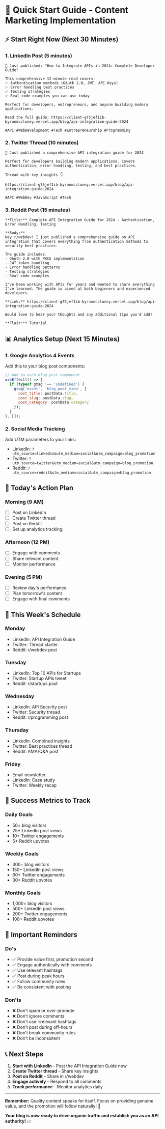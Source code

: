 # 🚀 Quick Start Guide - Content Marketing Implementation

## ⚡ **Start Right Now (Next 30 Minutes)**

### **1. LinkedIn Post (5 minutes)**
```
🔧 Just published: "How to Integrate APIs in 2024: Complete Developer Guide"

This comprehensive 12-minute read covers:
✅ Authentication methods (OAuth 2.0, JWT, API Keys)
✅ Error handling best practices
✅ Testing strategies
✅ Real code examples you can use today

Perfect for developers, entrepreneurs, and anyone building modern applications.

Read the full guide: https://client-g75jef1ib-byronmccluney.vercel.app/blog/api-integration-guide-2024

#API #WebDevelopment #Tech #Entrepreneurship #Programming
```

### **2. Twitter Thread (10 minutes)**
```
🧵 Just published a comprehensive API integration guide for 2024

Perfect for developers building modern applications. Covers authentication, error handling, testing, and best practices.

Thread with key insights 👇

https://client-g75jef1ib-byronmccluney.vercel.app/blog/api-integration-guide-2024

#API #WebDev #JavaScript #Tech
```

### **3. Reddit Post (15 minutes)**
```
**Title:** Complete API Integration Guide for 2024 - Authentication, Error Handling, Testing

**Body:**
Hey r/webdev! I just published a comprehensive guide on API integration that covers everything from authentication methods to security best practices.

The guide includes:
- OAuth 2.0 with PKCE implementation
- JWT token handling
- Error handling patterns
- Testing strategies
- Real code examples

I've been working with APIs for years and wanted to share everything I've learned. The guide is aimed at both beginners and experienced developers.

**Link:** https://client-g75jef1ib-byronmccluney.vercel.app/blog/api-integration-guide-2024

Would love to hear your thoughts and any additional tips you'd add!

**Flair:** Tutorial
```

## 📊 **Analytics Setup (Next 15 Minutes)**

### **1. Google Analytics 4 Events**
Add this to your blog post components:

```javascript
// Add to each blog post component
useEffect(() => {
  if (typeof gtag !== 'undefined') {
    gtag('event', 'blog_post_view', {
      post_title: postData.title,
      post_slug: postData.slug,
      post_category: postData.category
    });
  }
}, []);
```

### **2. Social Media Tracking**
Add UTM parameters to your links:
- LinkedIn: `?utm_source=linkedin&utm_medium=social&utm_campaign=blog_promotion`
- Twitter: `?utm_source=twitter&utm_medium=social&utm_campaign=blog_promotion`
- Reddit: `?utm_source=reddit&utm_medium=social&utm_campaign=blog_promotion`

## 🎯 **Today's Action Plan**

### **Morning (9 AM)**
- [ ] Post on LinkedIn
- [ ] Create Twitter thread
- [ ] Post on Reddit
- [ ] Set up analytics tracking

### **Afternoon (12 PM)**
- [ ] Engage with comments
- [ ] Share relevant content
- [ ] Monitor performance

### **Evening (5 PM)**
- [ ] Review day's performance
- [ ] Plan tomorrow's content
- [ ] Engage with final comments

## 📅 **This Week's Schedule**

### **Monday**
- LinkedIn: API Integration Guide
- Twitter: Thread starter
- Reddit: r/webdev post

### **Tuesday**
- LinkedIn: Top 10 APIs for Startups
- Twitter: Startup APIs tweet
- Reddit: r/startups post

### **Wednesday**
- LinkedIn: API Security post
- Twitter: Security thread
- Reddit: r/programming post

### **Thursday**
- LinkedIn: Combined insights
- Twitter: Best practices thread
- Reddit: AMA/Q&A post

### **Friday**
- Email newsletter
- LinkedIn: Case study
- Twitter: Weekly recap

## 🎯 **Success Metrics to Track**

### **Daily Goals**
- 50+ blog visitors
- 25+ LinkedIn post views
- 10+ Twitter engagements
- 5+ Reddit upvotes

### **Weekly Goals**
- 300+ blog visitors
- 150+ LinkedIn post views
- 60+ Twitter engagements
- 30+ Reddit upvotes

### **Monthly Goals**
- 1,000+ blog visitors
- 500+ LinkedIn post views
- 200+ Twitter engagements
- 100+ Reddit upvotes

## 🚨 **Important Reminders**

### **Do's**
- ✅ Provide value first, promotion second
- ✅ Engage authentically with comments
- ✅ Use relevant hashtags
- ✅ Post during peak hours
- ✅ Follow community rules
- ✅ Be consistent with posting

### **Don'ts**
- ❌ Don't spam or over-promote
- ❌ Don't ignore comments
- ❌ Don't use irrelevant hashtags
- ❌ Don't post during off-hours
- ❌ Don't break community rules
- ❌ Don't be inconsistent

## 📞 **Next Steps**

1. **Start with LinkedIn** - Post the API Integration Guide now
2. **Create Twitter thread** - Share key insights
3. **Post on Reddit** - Share in r/webdev
4. **Engage actively** - Respond to all comments
5. **Track performance** - Monitor analytics daily

---

**Remember:** Quality content speaks for itself. Focus on providing genuine value, and the promotion will follow naturally! 🚀

**Your blog is now ready to drive organic traffic and establish you as an API authority!** 📈
